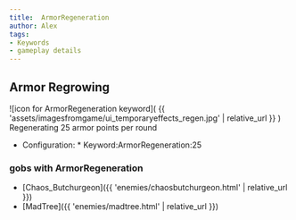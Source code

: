 ```yaml
---
title:  ArmorRegeneration
author: Alex
tags:
- Keywords
- gameplay details
---                               
```






## Armor Regrowing
![icon for ArmorRegeneration keyword]( {{ 'assets/imagesfromgame/ui_temporaryeffects_regen.jpg' | relative_url }} )
Regenerating 25 armor points per round
* Configuration: * Keyword:ArmorRegeneration:25
### gobs with ArmorRegeneration
- [Chaos_Butchurgeon]({{ 'enemies/chaosbutchurgeon.html' | relative_url }})
- [MadTree]({{ 'enemies/madtree.html' | relative_url }})



